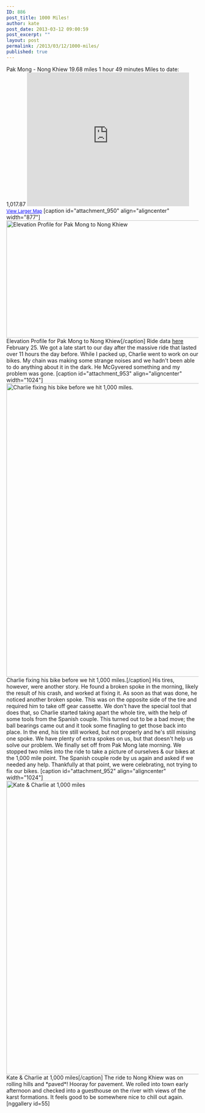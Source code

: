 ```yaml
---
ID: 886
post_title: 1000 Miles!
author: kate
post_date: 2013-03-12 09:00:59
post_excerpt: ""
layout: post
permalink: /2013/03/12/1000-miles/
published: true
---
```

Pak Mong - Nong Khiew 19.68 miles 1 hour 49 minutes Miles to date: 1,017.87 <iframe src="https://maps.google.com/maps?source=embed&f=q&hl=en&q=http:%2F%2Fshare.abvio.com%2F3697%2Fd484%2F3017%2Ff541%2FCyclemeter-Cycle-20130225-1030.kml&ie=UTF8&t=m&ll=20.60273,102.514134&spn=0.385636,1.244202&output=embed" height="350" width="425" frameborder="0" marginwidth="0" marginheight="0" scrolling="no"></iframe> <small><a style="color: #0000ff; text-align: left;" href="https://maps.google.com/maps?source=embed&f=q&hl=en&q=http:%2F%2Fshare.abvio.com%2F3697%2Fd484%2F3017%2Ff541%2FCyclemeter-Cycle-20130225-1030.kml&ie=UTF8&t=m&ll=20.60273,102.514134&spn=0.385636,1.244202">View Larger Map</a></small> [caption id="attachment_950" align="aligncenter" width="877"]<a href="http://biking2paradise.com/?attachment_id=950" rel="attachment wp-att-950"><img class="size-full wp-image-950" alt="Elevation Profile for Pak Mong to Nong Khiew " src="http://biking2paradise.com/wp-content/uploads/2013/03/pak-mong-to-nong-khiew-elevation-profile.jpg" width="877" height="307" /></a> Elevation Profile for Pak Mong to Nong Khiew[/caption] Ride data <a title="Ride data for Pak Mong to Nong Khiew" href="http://cyclemeter.com/3697d4843017f541/Cycle-20130225-1030?r=e" target="_blank">here</a> February 25. We got a late start to our day after the massive ride that lasted over 11 hours the day before. While I packed up, Charlie went to work on our bikes. My chain was making some strange noises and we hadn't been able to do anything about it in the dark. He McGyvered something and my problem was gone. [caption id="attachment_953" align="aligncenter" width="1024"]<a href="http://biking2paradise.com/?attachment_id=953" rel="attachment wp-att-953"><img class="size-full wp-image-953" alt="Charlie fixing his bike before we hit 1,000 miles. " src="http://biking2paradise.com/wp-content/uploads/2013/03/2013-02-25-09-34-01.jpg" width="1024" height="768" /></a> Charlie fixing his bike before we hit 1,000 miles.[/caption] His tires, however, were another story. He found a broken spoke in the morning, likely the result of his crash, and worked at fixing it. As soon as that was done, he noticed another broken spoke. This was on the opposite side of the tire and required him to take off gear cassette. We don't have the special tool that does that, so Charlie started taking apart the whole tire, with the help of some tools from the Spanish couple. This turned out to be a bad move; the ball bearings came out and it took some finagling to get those back into place. In the end, his tire still worked, but not properly and he's still missing one spoke. We have plenty of extra spokes on us, but that doesn't help us solve our problem. We finally set off from Pak Mong late morning. We stopped two miles into the ride to take a picture of ourselves & our bikes at the 1,000 mile point. The Spanish couple rode by us again and asked if we needed any help. Thankfully at that point, we were celebrating, not trying to fix our bikes. [caption id="attachment_952" align="aligncenter" width="1024"]<a href="http://biking2paradise.com/?attachment_id=952" rel="attachment wp-att-952"><img class="size-full wp-image-952" alt="Kate & Charlie at 1,000 miles" src="http://biking2paradise.com/wp-content/uploads/2013/03/2013-02-25-10-46-47.jpg" width="1024" height="768" /></a> Kate & Charlie at 1,000 miles[/caption] The ride to Nong Khiew was on rolling hills and \*paved\*! Hooray for pavement. We rolled into town early afternoon and checked into a guesthouse on the river with views of the karst formations. It feels good to be somewhere nice to chill out again. [nggallery id=55]
